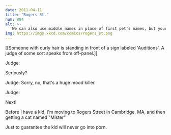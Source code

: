 ```yaml
---
date: 2011-04-11
title: "Rogers St."
num: 884
alt: >-
  'We can also use middle names in place of first pet's names, but yours is something incomprehensible about dropping tables.'
img: https://imgs.xkcd.com/comics/rogers_st.png
---
```

[[Someone with curly hair is standing in front of a sign labeled 'Auditions'.  A judge of some sort speaks from off-panel.]]

Judge: 

Seriously?

Judge: Sorry, no, that's a huge mood killer.

Judge: 

Next!

Before I have a kid, I'm moving to Rogers Street in Cambridge, MA, and then getting a cat named "Mister"

Just to guarantee the kid will never go into porn.

